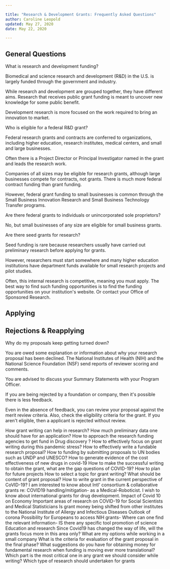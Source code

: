 ```yaml
---

title: "Research & Development Grants: Frequently Asked Questions"  
author: Caroline Leopold
updated: May 27, 2020
date: May 22, 2020

---
```

## General Questions

What is research and development funding?

Biomedical and science research and development (R&D) in the U.S. is largely funded through the government and industry. 

While research and development are grouped together, they have different aims. Research that receives public grant funding is meant to uncover new knowledge for some public benefit. 

Development research is more focused on the work required to bring an innovation to market. 

Who is eligible for a federal R&D grant?

Federal research grants and contracts are conferred  to organizations, including higher education, research institutes, medical centers, and small and large businesses. 

Often there is a Project Director or Principal Investigator named in the grant and leads the research work. 

Companies of all sizes may be eligible for research grants, although large businesses compete for contracts, not grants. There is much more federal contract funding than grant funding. 

However, federal grant funding to small businesses is common through the Small Business Innovation Research and Small Business Technology Transfer programs. 

Are there federal grants to individuals or unincorporated sole proprietors?

No, but small businesses of any size are eligible for small business grants. 

Are there seed grants for research?

Seed funding is rare because researchers usually have carried out preliminary research before applying for grants. 

However, researchers must start somewhere and many higher education institutions have department funds available for small research projects and pilot studies. 

Often, this internal research is competitive, meaning you must apply. The best way to find such funding opportunities is to find the funding opportunities on your institution's website. Or contact your Office of Sponsored Research. 

## Applying 


## Rejections & Reapplying

Why do my proposals keep getting turned down?

You are owed some explanation or information about why your research proposal has been declined. The National Institutes of Health (NIH) and the National Science Foundation (NSF) send reports of reviewer scoring and comments. 

You are advised to discuss your Summary Statements with your Program Officer. 

If you are being rejected by a foundation or company, then it's possible there is less feedback. 

Even in the absence of feedback, you can review your proposal against the merit review criteria. Also, check the eligibility criteria for the grant. If you aren't eligible, then a applicant is rejected without review. 



How grant writing can help in research?	
How much preliminary data one should have for an application?
How to approach the research funding agencies to get fund in Drug discovery ?
How to effectively focus on grant writing during this pandemic stress?
How to effectively write a fundable research proposal?
How to funding by submitting proposals to UN bodies such as UNDP and UNESCO?
How to generate evidence of the cost effectiveness of new drugs in covid-19	
How to make the successful writing to obtain the grant, what are the gap questions of COVID-19?	
How to plan for future projects	
How to select a topic for grant writing? What should be content of grant proposal?
How to write grant in the current perspective of CoVID-19?
I am interested to know about Intl' consortium & collaborative grants re: COVID19 handling/mitigation- as a Medical-Roboticist.
I wish to know about international grants for drug development.
Impact of Covid 10 on Economy
Important areas of research on COVID-19 for Social Scientists and Medical Statisticians	
Is grant money being shifted from other institutes to the National Institute of Allergy and Infectious Diseases	
Outlook of corona
Possibility for Europeans to access NIH grants- Where can one find the relevant information- IS there any specific tool
promotion of science Education and research	
Since Covid19 has changed the way of life, will the grants focus more in this area only?
What are my options while working in a small company
What is the criteria for evaluation of the grant proposal in the final phase?
What suggestions do you have for obtaining money for fundamental research when funding is moving ever more translational?
Which part is the most critical  one in  any grant  we should consider while writing?
Which type of research should undertaken for grants